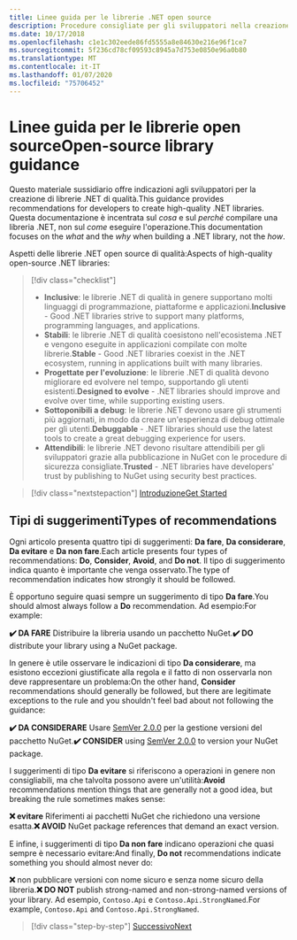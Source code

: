 ```yaml
---
title: Linee guida per le librerie .NET open source
description: Procedure consigliate per gli sviluppatori nella creazione di librerie .NET di qualità.
ms.date: 10/17/2018
ms.openlocfilehash: c1e1c302eede86fd5555a8e84630e216e96f1ce7
ms.sourcegitcommit: 5f236cd78cf09593c8945a7d753e0850e96a0b80
ms.translationtype: MT
ms.contentlocale: it-IT
ms.lasthandoff: 01/07/2020
ms.locfileid: "75706452"
---
```

# <a name="open-source-library-guidance"></a><span data-ttu-id="1fe80-103">Linee guida per le librerie open source</span><span class="sxs-lookup"><span data-stu-id="1fe80-103">Open-source library guidance</span></span>

<span data-ttu-id="1fe80-104">Questo materiale sussidiario offre indicazioni agli sviluppatori per la creazione di librerie .NET di qualità.</span><span class="sxs-lookup"><span data-stu-id="1fe80-104">This guidance provides recommendations for developers to create high-quality .NET libraries.</span></span> <span data-ttu-id="1fe80-105">Questa documentazione è incentrata sul *cosa* e sul *perché* compilare una libreria .NET, non sul *come* eseguire l'operazione.</span><span class="sxs-lookup"><span data-stu-id="1fe80-105">This documentation focuses on the *what* and the *why* when building a .NET library, not the *how*.</span></span>

<span data-ttu-id="1fe80-106">Aspetti delle librerie .NET open source di qualità:</span><span class="sxs-lookup"><span data-stu-id="1fe80-106">Aspects of high-quality open-source .NET libraries:</span></span>

> [!div class="checklist"]
>
> * <span data-ttu-id="1fe80-107">**Inclusive**: le librerie .NET di qualità in genere supportano molti linguaggi di programmazione, piattaforme e applicazioni.</span><span class="sxs-lookup"><span data-stu-id="1fe80-107">**Inclusive** - Good .NET libraries strive to support many platforms, programming languages, and applications.</span></span>
> * <span data-ttu-id="1fe80-108">**Stabili**: le librerie .NET di qualità coesistono nell'ecosistema .NET e vengono eseguite in applicazioni compilate con molte librerie.</span><span class="sxs-lookup"><span data-stu-id="1fe80-108">**Stable** - Good .NET libraries coexist in the .NET ecosystem, running in applications built with many libraries.</span></span>
> * <span data-ttu-id="1fe80-109">**Progettate per l'evoluzione**: le librerie .NET di qualità devono migliorare ed evolvere nel tempo, supportando gli utenti esistenti.</span><span class="sxs-lookup"><span data-stu-id="1fe80-109">**Designed to evolve** - .NET libraries should improve and evolve over time, while supporting existing users.</span></span>
> * <span data-ttu-id="1fe80-110">**Sottoponibili a debug**: le librerie .NET devono usare gli strumenti più aggiornati, in modo da creare un'esperienza di debug ottimale per gli utenti.</span><span class="sxs-lookup"><span data-stu-id="1fe80-110">**Debuggable** - .NET libraries should use the latest tools to create a great debugging experience for users.</span></span>
> * <span data-ttu-id="1fe80-111">**Attendibili**: le librerie .NET devono risultare attendibili per gli sviluppatori grazie alla pubblicazione in NuGet con le procedure di sicurezza consigliate.</span><span class="sxs-lookup"><span data-stu-id="1fe80-111">**Trusted** - .NET libraries have developers' trust by publishing to NuGet using security best practices.</span></span>

> [!div class="nextstepaction"]
> [<span data-ttu-id="1fe80-112">Introduzione</span><span class="sxs-lookup"><span data-stu-id="1fe80-112">Get Started</span></span>](./get-started.md)

## <a name="types-of-recommendations"></a><span data-ttu-id="1fe80-113">Tipi di suggerimenti</span><span class="sxs-lookup"><span data-stu-id="1fe80-113">Types of recommendations</span></span>

<span data-ttu-id="1fe80-114">Ogni articolo presenta quattro tipi di suggerimenti: **Da fare**, **Da considerare**, **Da evitare** e **Da non fare**.</span><span class="sxs-lookup"><span data-stu-id="1fe80-114">Each article presents four types of recommendations: **Do**, **Consider**, **Avoid**, and **Do not**.</span></span> <span data-ttu-id="1fe80-115">Il tipo di suggerimento indica quanto è importante che venga osservato.</span><span class="sxs-lookup"><span data-stu-id="1fe80-115">The type of recommendation indicates how strongly it should be followed.</span></span>

<span data-ttu-id="1fe80-116">È opportuno seguire quasi sempre un suggerimento di tipo **Da fare**.</span><span class="sxs-lookup"><span data-stu-id="1fe80-116">You should almost always follow a **Do** recommendation.</span></span> <span data-ttu-id="1fe80-117">Ad esempio:</span><span class="sxs-lookup"><span data-stu-id="1fe80-117">For example:</span></span>

<span data-ttu-id="1fe80-118">**✔️ DA FARE** Distribuire la libreria usando un pacchetto NuGet.</span><span class="sxs-lookup"><span data-stu-id="1fe80-118">**✔️ DO** distribute your library using a NuGet package.</span></span>

<span data-ttu-id="1fe80-119">In genere è utile osservare le indicazioni di tipo **Da considerare**, ma esistono eccezioni giustificate alla regola e il fatto di non osservarla non deve rappresentare un problema:</span><span class="sxs-lookup"><span data-stu-id="1fe80-119">On the other hand, **Consider** recommendations should generally be followed, but there are legitimate exceptions to the rule and you shouldn't feel bad about not following the guidance:</span></span>

<span data-ttu-id="1fe80-120">**✔️ DA CONSIDERARE** Usare [SemVer 2.0.0](https://semver.org/) per la gestione versioni del pacchetto NuGet.</span><span class="sxs-lookup"><span data-stu-id="1fe80-120">**✔️ CONSIDER** using [SemVer 2.0.0](https://semver.org/) to version your NuGet package.</span></span>

<span data-ttu-id="1fe80-121">I suggerimenti di tipo **Da evitare** si riferiscono a operazioni in genere non consigliabili, ma che talvolta possono avere un'utilità:</span><span class="sxs-lookup"><span data-stu-id="1fe80-121">**Avoid** recommendations mention things that are generally not a good idea, but breaking the rule sometimes makes sense:</span></span>

<span data-ttu-id="1fe80-122">**❌ evitare** Riferimenti ai pacchetti NuGet che richiedono una versione esatta.</span><span class="sxs-lookup"><span data-stu-id="1fe80-122">**❌ AVOID** NuGet package references that demand an exact version.</span></span>

<span data-ttu-id="1fe80-123">E infine, i suggerimenti di tipo **Da non fare** indicano operazioni che quasi sempre è necessario evitare:</span><span class="sxs-lookup"><span data-stu-id="1fe80-123">And finally, **Do not** recommendations indicate something you should almost never do:</span></span>

<span data-ttu-id="1fe80-124">**❌** non pubblicare versioni con nome sicuro e senza nome sicuro della libreria.</span><span class="sxs-lookup"><span data-stu-id="1fe80-124">**❌ DO NOT** publish strong-named and non-strong-named versions of your library.</span></span> <span data-ttu-id="1fe80-125">Ad esempio, `Contoso.Api` e `Contoso.Api.StrongNamed`.</span><span class="sxs-lookup"><span data-stu-id="1fe80-125">For example, `Contoso.Api` and `Contoso.Api.StrongNamed`.</span></span>

>[!div class="step-by-step"]
>[<span data-ttu-id="1fe80-126">Successivo</span><span class="sxs-lookup"><span data-stu-id="1fe80-126">Next</span></span>](get-started.md)
